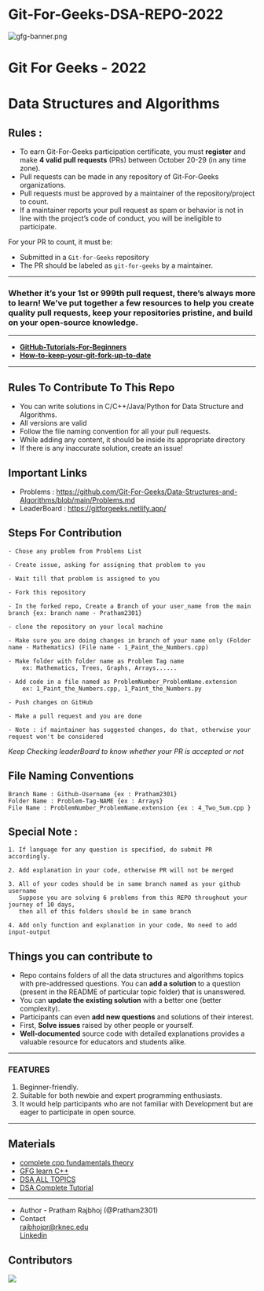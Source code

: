 # Git-For-Geeks-DSA-REPO-2022

![gfg-banner.png](https://user-images.githubusercontent.com/90423812/195241228-23e70dec-a9d8-4dd6-bd84-a1b21eae2cb5.png)

# **Git For Geeks - 2022**

# **Data Structures and Algorithms**


## Rules :


- To earn Git-For-Geeks participation certificate, you must **register** and make **4 valid pull requests** (PRs) between October 20-29 (in any time zone).
- Pull requests can be made in any repository of Git-For-Geeks organizations.
- Pull requests must be approved by a maintainer of the repository/project to count.
- If a maintainer reports your pull request as spam or behavior is not in line with the project’s code of conduct, you will be ineligible to participate.

For your PR to count, it must be:

- Submitted in a `Git-for-Geeks` repository
- The PR should be labeled as `git-for-geeks` by a maintainer.

---

### Whether it’s your 1st or 999th pull request, there’s always more to learn! We’ve put together a few resources to help you create quality pull requests, keep your repositories pristine, and build on your open-source knowledge.

---

- [**GitHub-Tutorials-For-Beginners**](https://product.hubspot.com/blog/git-and-github-tutorial-for-beginners)
- [**How-to-keep-your-git-fork-up-to-date**](https://stefanbauer.me/articles/how-to-keep-your-git-fork-up-to-date)

---

## Rules To Contribute To This Repo

- You can write solutions in C/C++/Java/Python for Data Structure and Algorithms.
- All versions are valid
- Follow the file naming convention for all your pull requests.
- While adding any content, it should be inside its appropriate directory
- If there is any inaccurate solution, create an issue!

## Important Links

- Problems : https://github.com/Git-For-Geeks/Data-Structures-and-Algorithms/blob/main/Problems.md
- LeaderBoard : https://gitforgeeks.netlify.app/

## Steps For Contribution
```
- Chose any problem from Problems List

- Create issue, asking for assigning that problem to you

- Wait till that problem is assigned to you

- Fork this repository

- In the forked repo, Create a Branch of your user_name from the main branch {ex: branch name - Pratham2301}

- clone the repository on your local machine

- Make sure you are doing changes in branch of your name only (Folder name - Mathematics) (File name - 1_Paint_the_Numbers.cpp)

- Make folder with folder name as Problem Tag name
    ex: Mathematics, Trees, Graphs, Arrays......
    
- Add code in a file named as ProblemNumber_ProblemName.extension
    ex: 1_Paint_the_Numbers.cpp, 1_Paint_the_Numbers.py
    
- Push changes on GitHub

- Make a pull request and you are done

- Note : if maintainer has suggested changes, do that, otherwise your request won't be considered
```

*Keep Checking leaderBoard to know whether your PR is accepted or not*


## File Naming Conventions
```
Branch Name : Github-Username {ex : Pratham2301}
Folder Name : Problem-Tag-NAME {ex : Arrays}
File Name : ProblemNumber_ProblemName.extension {ex : 4_Two_Sum.cpp }
```



## Special Note :
```
1. If language for any question is specified, do submit PR accordingly.

2. Add explanation in your code, otherwise PR will not be merged

3. All of your codes should be in same branch named as your github username 
   Suppose you are solving 6 problems from this REPO throughout your journey of 10 days, 
   then all of this folders should be in same branch
   
4. Add only function and explanation in your code, No need to add input-output
```



## Things you can contribute to

- Repo contains folders of all the data structures and algorithms topics with pre-addressed questions. You can **add a solution** to a question (present in the README of particular topic folder) that is unanswered.
- You can **update the existing solution** with a better one (better complexity).
- Participants can even **add new questions** and solutions of their interest.
- First, **Solve issues** raised by other people or yourself.
- **Well-documented** source code with detailed explanations provides a valuable resource for educators and students alike.





---

### FEATURES

1. Beginner-friendly.
2. Suitable for both newbie and expert programming enthusiasts.
3. It would help participants who are not familiar with Development but are eager to participate in open source.

---

## Materials

- [complete cpp fundamentals theory](https://github.com/Sushreesatarupa/Description-of-dsa60/blob/main/C%2B%2B%20theory.html)
- [GFG learn C++](https://practice.geeksforgeeks.org/courses/fork-cpp)
- [DSA ALL TOPICS](https://www.geeksforgeeks.org/data-structures)
- [DSA Complete Tutorial](https://www.scaler.com/topics/data-structures/)

---

- Author - Pratham Rajbhoj (@Pratham2301)
- Contact <br>rajbhojpr@rknec.edu <br> [Linkedin](https://www.linkedin.com/in/prathamesh-rajbhoj-2bb157200/)

## Contributors
<a href="https://github.com/Git-For-Geeks/DATA-STRUCTURES-AND-ALGORITHMS/graphs/contributors">
  <img src="https://contrib.rocks/image?repo=Git-For-Geeks/DATA-STRUCTURES-AND-ALGORITHMS" />
</a>

